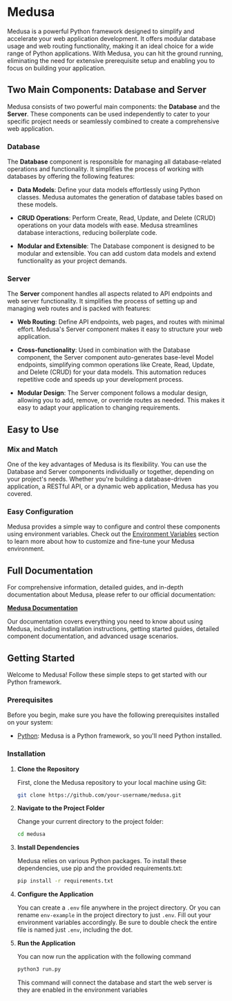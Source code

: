 # Medusa
Medusa is a powerful Python framework designed to simplify and accelerate your web application development. It offers modular database usage and web routing functionality, making it an ideal choice for a wide range of Python applications. With Medusa, you can hit the ground running, eliminating the need for extensive prerequisite setup and enabling you to focus on building your application.


## Two Main Components: Database and Server
Medusa consists of two powerful main components: the **Database** and the **Server**. These components can be used independently to cater to your specific project needs or seamlessly combined to create a comprehensive web application.

### Database
The **Database** component is responsible for managing all database-related operations and functionality. It simplifies the process of working with databases by offering the following features:

- **Data Models**: Define your data models effortlessly using Python classes. Medusa automates the generation of database tables based on these models.

- **CRUD Operations**: Perform Create, Read, Update, and Delete (CRUD) operations on your data models with ease. Medusa streamlines database interactions, reducing boilerplate code.

- **Modular and Extensible**: The Database component is designed to be modular and extensible. You can add custom data models and extend functionality as your project demands.

### Server
The **Server** component handles all aspects related to API endpoints and web server functionality. It simplifies the process of setting up and managing web routes and is packed with features:

- **Web Routing**: Define API endpoints, web pages, and routes with minimal effort. Medusa's Server component makes it easy to structure your web application.

-  **Cross-functionality**: Used in combination with the Database component, the Server component auto-generates base-level Model endpoints, simplifying common operations like Create, Read, Update, and Delete (CRUD) for your data models. This automation reduces repetitive code and speeds up your development process.

- **Modular Design**: The Server component follows a modular design, allowing you to add, remove, or override routes as needed. This makes it easy to adapt your application to changing requirements.

## Easy to Use
### Mix and Match
One of the key advantages of Medusa is its flexibility. You can use the Database and Server components individually or together, depending on your project's needs. Whether you're building a database-driven application, a RESTful API, or a dynamic web application, Medusa has you covered.

### Easy Configuration
Medusa provides a simple way to configure and control these components using environment variables. Check out the [Environment Variables](/docs/markdown/envs.md) section to learn more about how to customize and fine-tune your Medusa environment.

## Full Documentation

For comprehensive information, detailed guides, and in-depth documentation about Medusa, please refer to our official documentation:

[**Medusa Documentation**](#)

Our documentation covers everything you need to know about using Medusa, including installation instructions, getting started guides, detailed component documentation, and advanced usage scenarios.

## Getting Started

Welcome to Medusa! Follow these simple steps to get started with our Python framework.

### Prerequisites

Before you begin, make sure you have the following prerequisites installed on your system:

- [Python](https://www.python.org/downloads/): Medusa is a Python framework, so you'll need Python installed.

### Installation

1. **Clone the Repository**

   First, clone the Medusa repository to your local machine using Git:

   ```bash
   git clone https://github.com/your-username/medusa.git
   ```

2. **Navigate to the Project Folder**

    Change your current directory to the project folder:

    ```bash
    cd medusa
    ```

3. **Install Dependencies**

    Medusa relies on various Python packages. To install these dependencies, use pip and the provided requirements.txt:

    ```bash
    pip install -r requirements.txt
    ```

4. **Configure the Application**

    You can create a `.env` file anywhere in the project directory. Or you can rename `env-example` in the project directory to just `.env`. Fill out your environment variables accordingly. Be sure to double check the entire file is named just `.env`, including the dot.

5. **Run the Application**
    
    You can now run the application with the following command

    ```bash
    python3 run.py
    ```
    
    This command will connect the database and start the web server is they are enabled in the environment variables